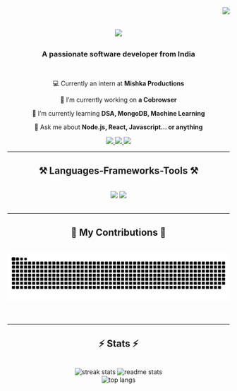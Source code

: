 <img align="right" src="https://visitor-badge.laobi.icu/badge?page_id=jeet1703.jeet1703" />

<h1 align="center">
    <img src="https://readme-typing-svg.herokuapp.com/?font=Righteous&size=35&center=true&vCenter=true&width=500&height=70&duration=4000&lines=Hi+There!+👋;+I'm+Prabhjeet+Singh+!+🧑🏻‍💻;+I'm+a+Developer+💻;" />
</h1>

<h3 align="center">A passionate software developer from India </h3>

<br/>

<div align="center">

💻 Currently an intern at **Mishka Productions**
 
 🔭 I’m currently working on **a Cobrowser**
 
 🌱 I’m currently learning **DSA, MongoDB, Machine Learning**

💬 Ask me about **Node.js, React, Javascript... or anything**

 </div>

<div align="center"> 
  <a href="mailto:Prabhjeetdec03@gmail.com">
    <img src="https://img.shields.io/badge/Gmail-333333?style=for-the-badge&logo=gmail&logoColor=red" />
  </a>
  <a href="https://www.linkedin.com/in/prabhjeet-singh-670698203/" target="_blank">
    <img src="https://img.shields.io/badge/LinkedIn-0077B5?style=for-the-badge&logo=linkedin&logoColor=white" target="_blank" />
  </a>
  <a href="https://github.com/jeet1703" target="_blank">
     <img src="https://img.shields.io/badge/Portfolio-FF5722?style=for-the-badge&logo=todoist&logoColor=white" target="_blank" /> <!-- sqlite, safari, google-chrome are other good icon options -->
  </a>
</div>
 <hr/>
 
<h2 align="center">⚒️ Languages-Frameworks-Tools ⚒️</h2>
<br/>
<div align="center">
    <img src="https://skillicons.dev/icons?i=react,bootstrap,mui,html,css,vscode,github,figma,tailwind,git,r" />
    <img src="https://skillicons.dev/icons?i=nodejs,python,javascript,typescript,express,firebase,mongodb,c,java,nextjs,mysql,flask" /><br>
</div>

<br/>
<hr/>

<div align="center">
  <h2>🐍 My Contributions 🐍</h2>
  <br>
  <img alt="snake eating my contributions" src="https://raw.githubusercontent.com/jeet1703/jeet1703/output/github-contribution-grid-snake.svg" />
  <br/><br/><br/>
</div>
<hr/>

<h2 align="center">⚡ Stats ⚡</h2>
<br>
<div align="center">
 <img width="390" src="https://github-readme-streak-stats.herokuapp.com/?user=jeet1703&count_private=true&theme=react&border_radius=10" alt="streak stats"/>
  <img width="390" src="https://github-readme-stats.vercel.app/api?username=jeet1703&count_private=true&show_icons=true&theme=react&rank_icon=github&border_radius=10" alt="readme stats" />
  <br/>
  <img width="325" align="center" src="https://github-readme-stats.vercel.app/api/top-langs/?username=jeet1703&hide=HTML&langs_count=8&layout=compact&theme=react&border_radius=10&size_weight=0.5&count_weight=0.5&exclude_repo=github-readme-stats" alt="top langs" />
</div>

<br/><br/>

